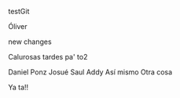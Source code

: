 testGit

Óliver

new changes


Calurosas tardes pa' to2

Daniel Ponz
Josué
Saul
Addy
Así mismo
Otra cosa

Ya ta!!